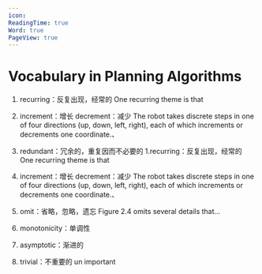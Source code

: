 ```yaml
---
icon: 
ReadingTime: true
Word: true
PageView: true
---
```


#  Vocabulary in Planning Algorithms

1. recurring：反复出现，经常的
One recurring theme is that

2. increment：增长     decrement：减少
The robot takes discrete steps in one of four directions (up, down, left, right), each of which increments or decrements one coordinate.、

3. redundant：冗余的，重复因而不必要的
1.recurring：反复出现，经常的
One recurring theme is that

4. increment：增长     decrement：减少
The robot takes discrete steps in one of four directions (up, down, left, right), each of which increments or decrements one coordinate.、

5. omit：省略，忽略，遗忘
Figure 2.4 omits several details that...

6. monotonicity：单调性

7. asymptotic：渐进的

8. trivial：不重要的  un important
